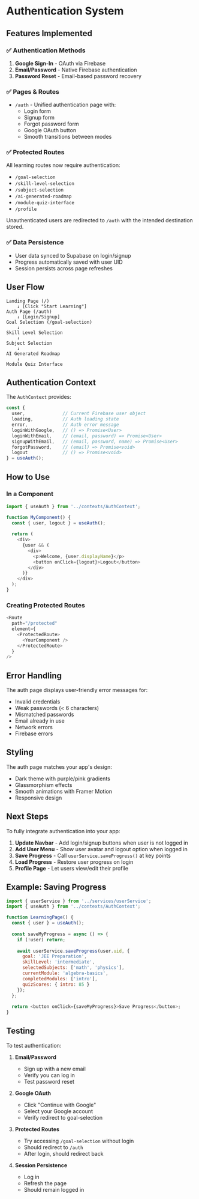 # Authentication System

## Features Implemented

### ✅ Authentication Methods
1. **Google Sign-In** - OAuth via Firebase
2. **Email/Password** - Native Firebase authentication
3. **Password Reset** - Email-based password recovery

### ✅ Pages & Routes
- `/auth` - Unified authentication page with:
  - Login form
  - Signup form
  - Forgot password form
  - Google OAuth button
  - Smooth transitions between modes

### ✅ Protected Routes
All learning routes now require authentication:
- `/goal-selection`
- `/skill-level-selection`
- `/subject-selection`
- `/ai-generated-roadmap`
- `/module-quiz-interface`
- `/profile`

Unauthenticated users are redirected to `/auth` with the intended destination stored.

### ✅ Data Persistence
- User data synced to Supabase on login/signup
- Progress automatically saved with user UID
- Session persists across page refreshes

## User Flow

```
Landing Page (/)
    ↓ [Click "Start Learning"]
Auth Page (/auth)
    ↓ [Login/Signup]
Goal Selection (/goal-selection)
    ↓
Skill Level Selection
    ↓
Subject Selection
    ↓
AI Generated Roadmap
    ↓
Module Quiz Interface
```

## Authentication Context

The `AuthContext` provides:

```javascript
const {
  user,              // Current Firebase user object
  loading,           // Auth loading state
  error,             // Auth error message
  loginWithGoogle,   // () => Promise<User>
  loginWithEmail,    // (email, password) => Promise<User>
  signupWithEmail,   // (email, password, name) => Promise<User>
  forgotPassword,    // (email) => Promise<void>
  logout             // () => Promise<void>
} = useAuth();
```

## How to Use

### In a Component

```javascript
import { useAuth } from '../contexts/AuthContext';

function MyComponent() {
  const { user, logout } = useAuth();
  
  return (
    <div>
      {user && (
        <div>
          <p>Welcome, {user.displayName}</p>
          <button onClick={logout}>Logout</button>
        </div>
      )}
    </div>
  );
}
```

### Creating Protected Routes

```javascript
<Route 
  path="/protected" 
  element={
    <ProtectedRoute>
      <YourComponent />
    </ProtectedRoute>
  } 
/>
```

## Error Handling

The auth page displays user-friendly error messages for:
- Invalid credentials
- Weak passwords (< 6 characters)
- Mismatched passwords
- Email already in use
- Network errors
- Firebase errors

## Styling

The auth page matches your app's design:
- Dark theme with purple/pink gradients
- Glassmorphism effects
- Smooth animations with Framer Motion
- Responsive design

## Next Steps

To fully integrate authentication into your app:

1. **Update Navbar** - Add login/signup buttons when user is not logged in
2. **Add User Menu** - Show user avatar and logout option when logged in
3. **Save Progress** - Call `userService.saveProgress()` at key points
4. **Load Progress** - Restore user progress on login
5. **Profile Page** - Let users view/edit their profile

## Example: Saving Progress

```javascript
import { userService } from '../services/userService';
import { useAuth } from '../contexts/AuthContext';

function LearningPage() {
  const { user } = useAuth();
  
  const saveMyProgress = async () => {
    if (!user) return;
    
    await userService.saveProgress(user.uid, {
      goal: 'JEE Preparation',
      skillLevel: 'intermediate',
      selectedSubjects: ['math', 'physics'],
      currentModule: 'algebra-basics',
      completedModules: ['intro'],
      quizScores: { intro: 85 }
    });
  };
  
  return <button onClick={saveMyProgress}>Save Progress</button>;
}
```

## Testing

To test authentication:

1. **Email/Password**
   - Sign up with a new email
   - Verify you can log in
   - Test password reset
   
2. **Google OAuth**
   - Click "Continue with Google"
   - Select your Google account
   - Verify redirect to goal-selection

3. **Protected Routes**
   - Try accessing `/goal-selection` without login
   - Should redirect to `/auth`
   - After login, should redirect back

4. **Session Persistence**
   - Log in
   - Refresh the page
   - Should remain logged in
